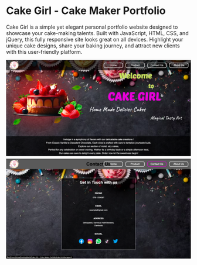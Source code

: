 # Cake Girl - Cake Maker Portfolio
 Cake Girl is a simple yet elegant personal portfolio website designed to showcase your cake-making talents. Built with JavaScript, HTML, CSS, and jQuery, this fully responsive site looks great on all devices. Highlight your unique cake designs, share your baking journey, and attract new clients with this user-friendly platform.





 
![logo](screenshots/home.png)
![logo](screenshots/contact.png)
